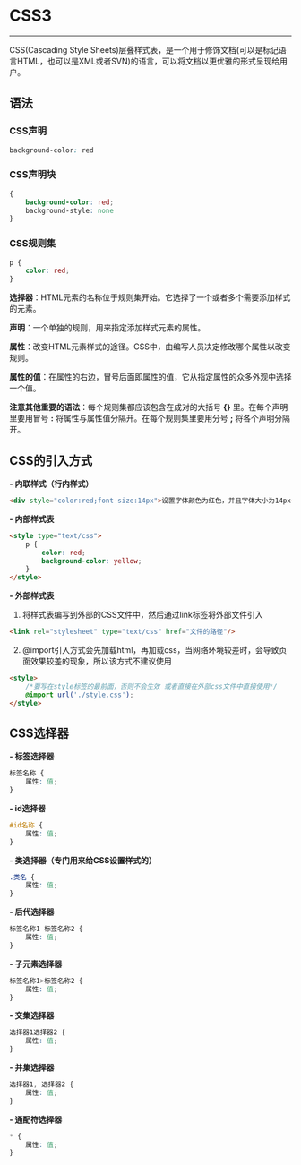 # CSS3

---

CSS(Cascading Style Sheets)层叠样式表，是一个用于修饰文档(可以是标记语言HTML，也可以是XML或者SVN)的语言，可以将文档以更优雅的形式呈现给用户。

## 语法

### CSS声明

```css
background-color: red
```

### CSS声明块

```css
{
    background-color: red;
    background-style: none
}
```

### CSS规则集

```css
p {
    color: red;
}
```

**选择器**：HTML元素的名称位于规则集开始。它选择了一个或者多个需要添加样式的元素。

**声明**：一个单独的规则，用来指定添加样式元素的属性。

**属性**：改变HTML元素样式的途径。CSS中，由编写人员决定修改哪个属性以改变规则。

**属性的值**：在属性的右边，冒号后面即属性的值，它从指定属性的众多外观中选择一个值。

**注意其他重要的语法**：每个规则集都应该包含在成对的大括号 **{}** 里。在每个声明里要用冒号 **:** 将属性与属性值分隔开。在每个规则集里要用分号 **;** 将各个声明分隔开。

## CSS的引入方式

**- 内联样式（行内样式）**

```html
<div style="color:red;font-size:14px">设置字体颜⾊为红⾊，并且字体⼤⼩为14px</div>
```

**- 内部样式表**

```html
<style type="text/css">
    p {
        color: red;
        background-color: yellow;
    }
</style>
```

**- 外部样式表**

1. 将样式表编写到外部的CSS文件中，然后通过link标签将外部文件引入

```html
<link rel="stylesheet" type="text/css" href="文件的路径"/>
```

2. @import引入方式会先加载html，再加载css，当网络环境较差时，会导致页面效果较差的现象，所以该方式不建议使用

```html
<style>
    /*要写在style标签的最前面，否则不会生效 或者直接在外部css⽂件中直接使用*/
    @import url('./style.css');
</style>
```

## CSS选择器

**- 标签选择器**

```css
标签名称 {
    属性: 值;
}
```

**- id选择器**

```css
#id名称 {
    属性: 值;
}
```

**- 类选择器（专门用来给CSS设置样式的）**

```css
.类名 {
    属性: 值;
}
```

**- 后代选择器**

```css
标签名称1 标签名称2 {
    属性: 值;
}
```

**- 子元素选择器**

```css
标签名称1>标签名称2 {
    属性: 值;
}
```

**- 交集选择器**

```css
选择器1选择器2 {
    属性: 值;
}
```

**- 并集选择器**

```css
选择器1, 选择器2 {
    属性: 值;
}
```

**- 通配符选择器**

```css
* {
    属性: 值;
}
```
